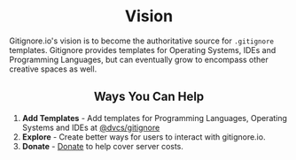 <h1 align="center">Vision</h1>

Gitignore.io's vision is to become the authoritative source for `.gitignore` templates.  Gitignore provides templates for Operating Systems, IDEs and Programming Languages, but can eventually grow to encompass other creative spaces as well.

<h2 align="center">Ways You Can Help</h2>

1. **Add Templates** - Add templates for Programming Languages, Operating Systems and IDEs at [@dvcs/gitignore](https://github.com/dvcs/gitignore)
2. **Explore** - Create better ways for users to interact with gitignore.io.
3. **Donate** - [Donate](https://www.paypal.com/cgi-bin/webscr?cmd=_s-xclick&hosted_button_id=5J2MWBD73BQAS) to help cover server costs.

